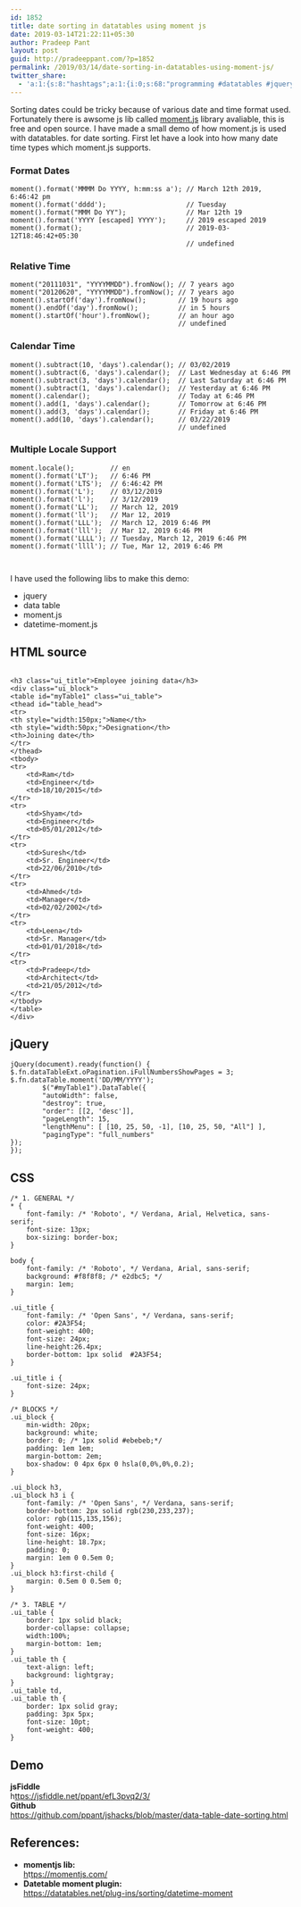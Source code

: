 ```yaml
---
id: 1852
title: date sorting in datatables using moment js
date: 2019-03-14T21:22:11+05:30
author: Pradeep Pant
layout: post
guid: http://pradeeppant.com/?p=1852
permalink: /2019/03/14/date-sorting-in-datatables-using-moment-js/
twitter_share:
  - 'a:1:{s:8:"hashtags";a:1:{i:0;s:68:"programming #datatables #jquery #javascipt #datetimesorting #sorting";}}'
---
```

Sorting dates could be tricky because of various date and time format used. Fortunately there is awsome js lib called [moment.js](https://momentjs.com/) library avaliable, this is free and open source. I have made a small demo of how moment.js is used with datatables. for date sorting. First let have a look into how many date time types which moment.js supports.

### Format Dates

<pre class="wp-block-code"><code>moment().format('MMMM Do YYYY, h:mm:ss a'); // March 12th 2019, 6:46:42 pm
moment().format('dddd');                    // Tuesday
moment().format("MMM Do YY");               // Mar 12th 19
moment().format('YYYY [escaped] YYYY');     // 2019 escaped 2019
moment().format();                          // 2019-03-12T18:46:42+05:30
                                            // undefined</code></pre>

### Relative Time

<pre class="wp-block-code"><code>moment("20111031", "YYYYMMDD").fromNow(); // 7 years ago
moment("20120620", "YYYYMMDD").fromNow(); // 7 years ago
moment().startOf('day').fromNow();        // 19 hours ago
moment().endOf('day').fromNow();          // in 5 hours
moment().startOf('hour').fromNow();       // an hour ago
                                          // undefined</code></pre>

### Calendar Time

<pre class="wp-block-code"><code>moment().subtract(10, 'days').calendar(); // 03/02/2019
moment().subtract(6, 'days').calendar();  // Last Wednesday at 6:46 PM
moment().subtract(3, 'days').calendar();  // Last Saturday at 6:46 PM
moment().subtract(1, 'days').calendar();  // Yesterday at 6:46 PM
moment().calendar();                      // Today at 6:46 PM
moment().add(1, 'days').calendar();       // Tomorrow at 6:46 PM
moment().add(3, 'days').calendar();       // Friday at 6:46 PM
moment().add(10, 'days').calendar();      // 03/22/2019
                                          // undefined</code></pre>

### Multiple Locale Support

<pre class="wp-block-code"><code>moment.locale();         // en
moment().format('LT');   // 6:46 PM
moment().format('LTS');  // 6:46:42 PM
moment().format('L');    // 03/12/2019
moment().format('l');    // 3/12/2019
moment().format('LL');   // March 12, 2019
moment().format('ll');   // Mar 12, 2019
moment().format('LLL');  // March 12, 2019 6:46 PM
moment().format('lll');  // Mar 12, 2019 6:46 PM
moment().format('LLLL'); // Tuesday, March 12, 2019 6:46 PM
moment().format('llll'); // Tue, Mar 12, 2019 6:46 PM
                        

</code></pre>

I have used the following libs to make this demo:

  * jquery
  * data table
  * moment.js 
  * datetime-moment.js



## HTML source

<pre class="wp-block-code"><code>
&lt;h3 class="ui_title">Employee joining data&lt;/h3>
&lt;div class="ui_block">
&lt;table id="myTable1" class="ui_table">
&lt;thead id="table_head">
&lt;tr>
&lt;th style="width:150px;">Name&lt;/th>
&lt;th style="width:50px;">Designation&lt;/th>
&lt;th>Joining date&lt;/th>
&lt;/tr>
&lt;/thead>
&lt;tbody>
&lt;tr>
	&lt;td>Ram&lt;/td>	
	&lt;td>Engineer&lt;/td>
	&lt;td>18/10/2015&lt;/td>	
&lt;/tr>
&lt;tr>
	&lt;td>Shyam&lt;/td>	
	&lt;td>Engineer&lt;/td>
	&lt;td>05/01/2012&lt;/td>	
&lt;/tr>
&lt;tr>
	&lt;td>Suresh&lt;/td>	
	&lt;td>Sr. Engineer&lt;/td>
	&lt;td>22/06/2010&lt;/td>	
&lt;/tr>
&lt;tr>
	&lt;td>Ahmed&lt;/td>	
	&lt;td>Manager&lt;/td>
	&lt;td>02/02/2002&lt;/td>	
&lt;/tr>
&lt;tr>
	&lt;td>Leena&lt;/td>	
	&lt;td>Sr. Manager&lt;/td>
	&lt;td>01/01/2018&lt;/td>	
&lt;/tr>
&lt;tr>
	&lt;td>Pradeep&lt;/td>	
	&lt;td>Architect&lt;/td>
	&lt;td>21/05/2012&lt;/td>	
&lt;/tr>
&lt;/tbody>
&lt;/table>
&lt;/div>
</code></pre>

## jQuery

<pre class="wp-block-code"><code>jQuery(document).ready(function() {
$.fn.dataTableExt.oPagination.iFullNumbersShowPages = 3;
$.fn.dataTable.moment('DD/MM/YYYY');
		$("#myTable1").DataTable({	
		"autoWidth": false,
		"destroy": true,
		"order": [[2, 'desc']],
		"pageLength": 15,
		"lengthMenu": [ [10, 25, 50, -1], [10, 25, 50, "All"] ],
		"pagingType": "full_numbers"
});
});	</code></pre>

## CSS

<pre class="wp-block-code"><code>/* 1. GENERAL */
* {
	font-family: /* 'Roboto', */ Verdana, Arial, Helvetica, sans-serif;
	font-size: 13px;
	box-sizing: border-box;
}

body {
	font-family: /* 'Roboto', */ Verdana, Arial, sans-serif;
	background: #f8f8f8; /* e2dbc5; */
	margin: 1em;
}

.ui_title {
	font-family: /* 'Open Sans', */ Verdana, sans-serif;
	color: #2A3F54;
	font-weight: 400;
	font-size: 24px;
	line-height:26.4px;
	border-bottom: 1px solid  #2A3F54;
}

.ui_title i {
	font-size: 24px;
}

/* BLOCKS */
.ui_block {
	min-width: 20px;
	background: white;
	border: 0; /* 1px solid #ebebeb;*/
	padding: 1em 1em;
	margin-bottom: 2em;
	box-shadow: 0 4px 6px 0 hsla(0,0%,0%,0.2);
}

.ui_block h3,
.ui_block h3 i {
	font-family: /* 'Open Sans', */ Verdana, sans-serif;
	border-bottom: 2px solid rgb(230,233,237);
	color: rgb(115,135,156);
	font-weight: 400;
	font-size: 16px;
	line-height: 18.7px;
	padding: 0;
	margin: 1em 0 0.5em 0;
}
.ui_block h3:first-child {
	margin: 0.5em 0 0.5em 0;
}

/* 3. TABLE */
.ui_table {
	border: 1px solid black;
	border-collapse: collapse;
	width:100%;
	margin-bottom: 1em;
}
.ui_table th {
	text-align: left;
	background: lightgray;
}
.ui_table td,
.ui_table th {
	border: 1px solid gray;
	padding: 3px 5px;
	font-size: 10pt;
	font-weight: 400;
}
</code></pre>

## Demo 

**jsFiddle**  
h[ttps://jsfiddle.net/ppant/efL3pvq2/3/](https://jsfiddle.net/ppant/efL3pvq2/3/)  
**Github**  
<https://github.com/ppant/jshacks/blob/master/data-table-date-sorting.html> 

## References:

  


  * **momentjs lib:**  
    [h](https://momentjs.com/)t[tps://momentjs.com/](https://momentjs.com/)
  * **Datetable moment plugin:**  
    <https://datatables.net/plug-ins/sorting/datetime-moment>